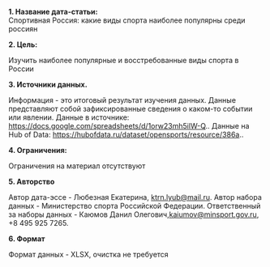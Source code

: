 **1. Название дата-статьи:**  
Спортивная Россия: какие виды спорта наиболее популярны среди россиян 

**2. Цель:** 

Изучить наиболее популярные и восстребованные виды спорта в России 

**3. Источники данных.** 

Информация - это итоговый результат изучения данных. Данные представляют собой зафиксированные сведения о каком-то событии или явлении. 
Данные в источнике: https://docs.google.com/spreadsheets/d/1orw23mh5ilW-Q.. 
Данные на Hub of Data: https://hubofdata.ru/dataset/opensports/resource/386a.. 

**4. Ограничения:**

Ограничения на материал отсутствуют 

**5. Авторство**

Автор дата-эссе - Любезная Екатерина, ktrn.lyub@mail.ru. Автор набора данных - Министерство спорта Российской Федерации. Ответственный за наборы данных - Каюмов Данил Олегович,kaiumov@minsport.gov.ru, +8 495 925 7265. 

**6. Формат**

Формат данных - XLSX, очистка не требуется

